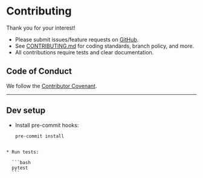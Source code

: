 # Contributing

Thank you for your interest!

- Please submit issues/feature requests on [GitHub](https://github.com/agent-matrix/matrix-python-sdk/issues).
- See [CONTRIBUTING.md](https://github.com/agent-matrix/matrix-python-sdk/blob/main/CONTRIBUTING.md) for coding standards, branch policy, and more.
- All contributions require tests and clear documentation.

## Code of Conduct

We follow the [Contributor Covenant](https://www.contributor-covenant.org/).

---

## Dev setup

- Install pre-commit hooks:  
  ```bash
  pre-commit install
````

* Run tests:

  ```bash
  pytest
  ```





